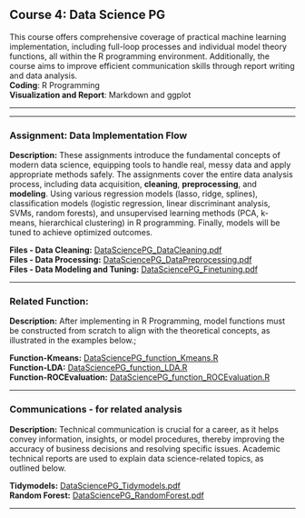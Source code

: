 ## Course 4: Data Science PG

This course offers comprehensive coverage of practical machine learning implementation, including full-loop processes and individual model theory functions, all within the R programming environment. Additionally, the course aims to improve efficient communication skills through report writing and data analysis.<br>
**Coding**: R Programming <br>
**Visualization and Report**: Markdown and ggplot

---
---

### Assignment: Data Implementation Flow

**Description:** 
These assignments introduce the fundamental concepts of modern data science, equipping tools to handle real, messy data and apply appropriate methods safely. The assignments cover the entire data analysis process, including data acquisition, **cleaning**, **preprocessing**, and **modeling**. Using various regression models (lasso, ridge, splines), classification models (logistic regression, linear discriminant analysis, SVMs, random forests), and unsupervised learning methods (PCA, k-means, hierarchical clustering) in R programming. Finally, models will be tuned to achieve optimized outcomes.

**Files - Data Cleaning:** [DataSciencePG_DataCleaning.pdf](04_DataSciencePG/DataSciencePG_DataCleaning.pdf)<br>
**Files - Data Processing:** [DataSciencePG_DataPreprocessing.pdf](04_DataSciencePG/DataSciencePG_DataPreprocessing.pdf)<br>
**Files - Data Modeling and Tuning:** [DataSciencePG_Finetuning.pdf](04_DataSciencePG/DataSciencePG_Finetuning.pdf)

---

### Related Function: 

**Description:** After implementing in R Programming, model functions must be constructed from scratch to align with the theoretical concepts, as illustrated in the examples below.;

**Function-Kmeans:** [DataSciencePG_function_Kmeans.R](04_DataSciencePG/DataSciencePG_function_Kmeans.R)<br>
**Function-LDA:** [DataSciencePG_function_LDA.R](04_DataSciencePG/DataSciencePG_function_LDA.R)<br>
**Function-ROCEvaluation:** [DataSciencePG_function_ROCEvaluation.R](04_DataSciencePG/DataSciencePG_function_ROCEvaluation.R)

---
### Communications - for related analysis

**Description:** Technical communication is crucial for a career, as it helps convey information, insights, or model procedures, thereby improving the accuracy of business decisions and resolving specific issues. Academic technical reports are used to explain data science-related topics, as outlined below.

**Tidymodels:** [DataSciencePG_Tidymodels.pdf](04_DataSciencePG/DataSciencePG_Tidymodels.pdf)<br>
**Random Forest:** [DataSciencePG_RandomForest.pdf](04_DataSciencePG/DataSciencePG_RandomForest.pdf)<br>

---